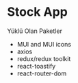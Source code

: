 # Stock App 
Yüklü Olan Paketler
- MUI and MUI icons
- axios
- redux/redux toolkit
- react-toastify
- react-router-dom
